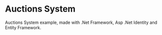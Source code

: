 # Auctions System

Auctions System example, made with .Net Framework, Asp .Net Identity and Entity Framework.
